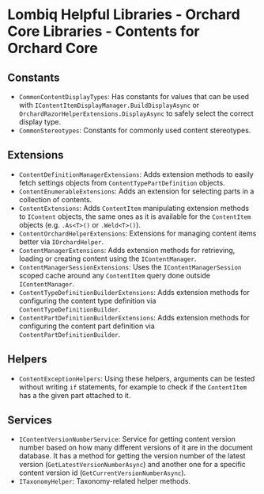 # Lombiq Helpful Libraries - Orchard Core Libraries - Contents for Orchard Core



## Constants

- `CommonContentDisplayTypes`: Has constants for values that can be used with `IContentItemDisplayManager.BuildDisplayAsync` or `OrchardRazorHelperExtensions.DisplayAsync` to safely select the correct display type.
- `CommonStereotypes`: Constants for commonly used content stereotypes.


## Extensions

- `ContentDefinitionManagerExtensions`: Adds extension methods to easily fetch settings objects from `ContentTypePartDefinition` objects.
- `ContentEnumerableExtensions`: Adds an extension for selecting parts in a collection of contents.
- `ContentExtensions`: Adds `ContentItem` manipulating extension methods to `IContent` objects, the same ones as it is available for the `ContentItem` objects (e.g. `.As<T>()` or `.Weld<T>()`).
- `ContentOrchardHelperExtensions`: Extensions for managing content items better via `IOrchardHelper`.
- `ContentManagerExtensions`: Adds extension methods for retrieving, loading or creating content using the `IContentManager`.
- `ContentManagerSessionExtensions`: Uses the `IContentManagerSession` scoped cache around any `ContentItem` query done outside `IContentManager`.
- `ContentTypeDefinitionBuilderExtensions`: Adds extension methods for configuring the content type definition via `ContentTypeDefinitionBuilder`.  
- `ContentPartDefinitionBuilderExtensions`: Adds extension methods for configuring the content part definition via `ContentPartDefinitionBuilder`.  


## Helpers

- `ContentExceptionHelpers`: Using these helpers, arguments can be tested without writing `if` statements, for example to check if the `ContentItem` has a the given part attached to it.


## Services

- `IContentVersionNumberService`: Service for getting content version number based on how many different versions of it are in the document database. It has a method for getting the version number of the latest version (`GetLatestVersionNumberAsync`) and another one for a specific content version id (`GetCurrentVersionNumberAsync`).
- `ITaxonomyHelper`: Taxonomy-related helper methods.
